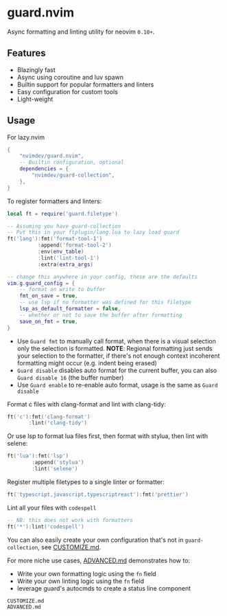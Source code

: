 # guard.nvim

Async formatting and linting utility for neovim `0.10+`.

## Features

- Blazingly fast
- Async using coroutine and luv spawn
- Builtin support for popular formatters and linters
- Easy configuration for custom tools
- Light-weight

## Usage

For lazy.nvim

```lua
{
    "nvimdev/guard.nvim",
    -- Builtin configuration, optional
    dependencies = {
        "nvimdev/guard-collection",
    },
}
```

To register formatters and linters:

```lua
local ft = require('guard.filetype')

-- Assuming you have guard-collection
-- Put this in your ftplugin/lang.lua to lazy load guard
ft('lang'):fmt('format-tool-1')
          :append('format-tool-2')
          :env(env_table)
          :lint('lint-tool-1')
          :extra(extra_args)

-- change this anywhere in your config, these are the defaults
vim.g.guard_config = {
    -- format on write to buffer
    fmt_on_save = true,
    -- use lsp if no formatter was defined for this filetype
    lsp_as_default_formatter = false,
    -- whether or not to save the buffer after formatting
    save_on_fmt = true,
}
```

- Use `Guard fmt` to manually call format, when there is a visual selection only the selection is formatted. **NOTE**: Regional formatting just sends your selection to the formatter, if there's not enough context incoherent formatting might occur (e.g. indent being erased)
- `Guard disable` disables auto format for the current buffer, you can also `Guard disable 16` (the buffer number)
- Use `Guard enable` to re-enable auto format, usage is the same as `Guard disable`

Format c files with clang-format and lint with clang-tidy:

```lua
ft('c'):fmt('clang-format')
       :lint('clang-tidy')
```

Or use lsp to format lua files first, then format with stylua, then lint with selene:

```lua
ft('lua'):fmt('lsp')
        :append('stylua')
        :lint('selene')
```

Register multiple filetypes to a single linter or formatter:

```lua
ft('typescript,javascript,typescriptreact'):fmt('prettier')
```

Lint all your files with `codespell`

```lua
-- NB: this does not work with formatters
ft('*'):lint('codespell')
```

You can also easily create your own configuration that's not in `guard-collection`, see [CUSTOMIZE.md](./CUSTOMIZE.md).

For more niche use cases, [ADVANCED.md](./ADVANCED.md) demonstrates how to:

- Write your own formatting logic using the `fn` field
- Write your own linting logic using the `fn` field
- leverage guard's autocmds to create a status line component

```{.include}
CUSTOMIZE.md
ADVANCED.md
```
